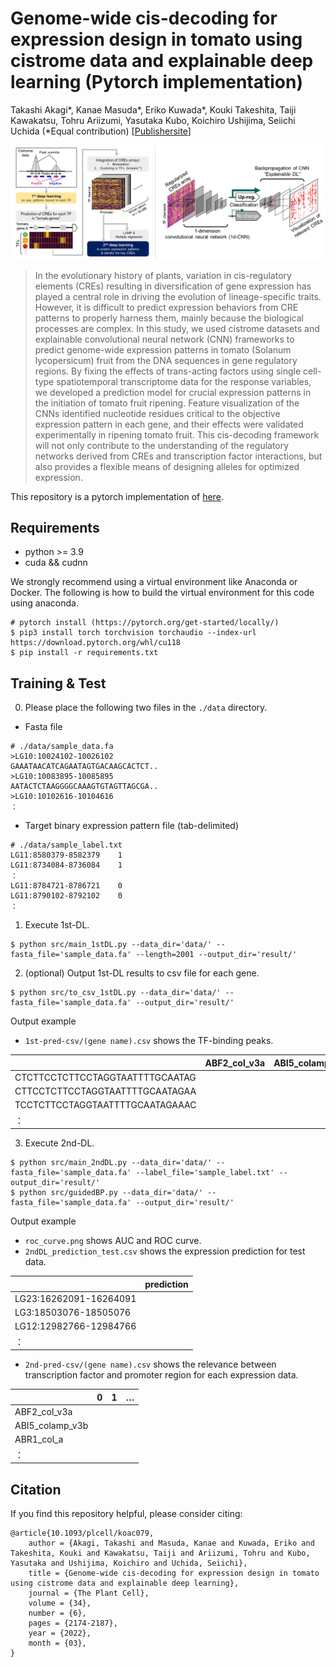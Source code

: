 # Genome-wide cis-decoding for expression design in tomato using cistrome data and explainable deep learning  (Pytorch implementation)

Takashi Akagi*, Kanae Masuda*, Eriko Kuwada*, Kouki Takeshita, Taiji Kawakatsu, Tohru Ariizumi, Yasutaka Kubo, Koichiro Ushijima, Seiichi Uchida
(*Equal contribution)
[[Publishersite](https://academic.oup.com/plcell/article/34/6/2174/6542321)]

![Illustration](./image/overview_cis-decoding.png)

> In the evolutionary history of plants, variation in cis-regulatory elements (CREs) resulting in diversification of gene expression has played a central role in driving the evolution of lineage-specific traits. However, it is difficult to predict expression behaviors from CRE patterns to properly harness them, mainly because the biological processes are complex. In this study, we used cistrome datasets and explainable convolutional neural network (CNN) frameworks to predict genome-wide expression patterns in tomato (Solanum lycopersicum) fruit from the DNA sequences in gene regulatory regions. By fixing the effects of trans-acting factors using single cell-type spatiotemporal transcriptome data for the response variables, we developed a prediction model for crucial expression patterns in the initiation of tomato fruit ripening. Feature visualization of the CNNs identified nucleotide residues critical to the objective expression pattern in each gene, and their effects were validated experimentally in ripening tomato fruit. This cis-decoding framework will not only contribute to the understanding of the regulatory networks derived from CREs and transcription factor interactions, but also provides a flexible means of designing alleles for optimized expression.

This repository is a pytorch implementation of [here](https://github.com/Takeshiddd/CisDecoding_cistrome).

## Requirements
* python >= 3.9
* cuda && cudnn

We strongly recommend using a virtual environment like Anaconda or Docker. The following is how to build the virtual environment for this code using anaconda.
```
# pytorch install (https://pytorch.org/get-started/locally/)
$ pip3 install torch torchvision torchaudio --index-url https://download.pytorch.org/whl/cu118
$ pip install -r requirements.txt
```

## Training & Test
0. Please place the following two files in the `./data` directory.
- Fasta file
```
# ./data/sample_data.fa
>LG10:10024102-10026102
GAAATAACATCAGAATAGTGACAAGCACTCT..
>LG10:10083895-10085895
AATACTCTAAGGGGCAAAGTGTAGTTAGCGA..
>LG10:10102616-10104616
：
```
- Target binary expression pattern file (tab-delimited)
```
# ./data/sample_label.txt
LG11:8580379-8582379	1
LG11:8734084-8736084	1
：
LG11:8784721-8786721	0
LG11:8790102-8792102	0
：
```

1. Execute 1st-DL.
```
$ python src/main_1stDL.py --data_dir='data/' --fasta_file='sample_data.fa' --length=2001 --output_dir='result/'
```

2. (optional) Output 1st-DL results to csv file for each gene. 
```
$ python src/to_csv_1stDL.py --data_dir='data/' --fasta_file='sample_data.fa' --output_dir='result/'
```
Output example
- `1st-pred-csv/(gene name).csv` shows the TF-binding peaks.

|                        | ABF2_col_v3a | ABI5_colamp_v3b | …  | 
| ---------------------- | ------------ | --------------- | --- | 
| CTCTTCCTCTTCCTAGGTAATTTTGCAATAG   |              |                 |     | 
| CTTCCTCTTCCTAGGTAATTTTGCAATAGAA |              |                 |     | 
| TCCTCTTCCTAGGTAATTTTGCAATAGAAAC   |              |                 |     | 
| ：                     |              |                 |     | 


3. Execute 2nd-DL.
```
$ python src/main_2ndDL.py --data_dir='data/' --fasta_file='sample_data.fa' --label_file='sample_label.txt' --output_dir='result/'
$ python src/guidedBP.py --data_dir='data/' --fasta_file='sample_data.fa' --output_dir='result/'
```
Output example
- `roc_curve.png` shows AUC and ROC curve.
- `2ndDL_prediction_test.csv` shows the expression prediction for test data.

|                        | prediction |
| ---------------------- | ------------ | 
| LG23:16262091-16264091   |              |                
| LG3:18503076-18505076 |              |                
| LG12:12982766-12984766   |              |                 |   
| ：                     |              |                

- `2nd-pred-csv/(gene name).csv` shows the relevance between transcription factor and promoter region for each expression data.

|                        | 0 | 1 | …  | 
| ---------------------- | ------------ | --------------- | --- | 
| ABF2_col_v3a   |              |                 |     | 
| ABI5_colamp_v3b |              |                 |     | 
| ABR1_col_a   |              |                 |     | 
| ：                     |              |                 |     | 

## Citation
If you find this repository helpful, please consider citing:
```
@article{10.1093/plcell/koac079,
    author = {Akagi, Takashi and Masuda, Kanae and Kuwada, Eriko and Takeshita, Kouki and Kawakatsu, Taiji and Ariizumi, Tohru and Kubo, Yasutaka and Ushijima, Koichiro and Uchida, Seiichi},
    title = {Genome-wide cis-decoding for expression design in tomato using cistrome data and explainable deep learning},
    journal = {The Plant Cell},
    volume = {34},
    number = {6},
    pages = {2174-2187},
    year = {2022},
    month = {03},
}
```